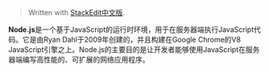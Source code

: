 


> Written with [StackEdit中文版](https://stackedit.cn/).

**Node.js**是一个基于JavaScript的运行时环境，用于在服务器端执行JavaScript代码。它是由Ryan Dahl于2009年创建的，并且构建在Google Chrome的V8 JavaScript引擎之上。Node.js的主要目的是让开发者能够使用JavaScript在服务器端编写高性能的、可扩展的网络应用程序。
<!--stackedit_data:
eyJoaXN0b3J5IjpbLTY1MjI5NzE2OV19
-->